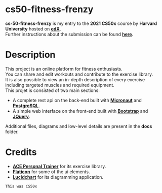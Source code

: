 # cs50-fitness-frenzy
**cs-50-fitness-frenzy** is my entry to the **2021 CS50x** course by **Harvard University** hosted on **[edX](https://learning.edx.org/course/course-v1:HarvardX+CS50+X/home)**.  
Further instructions about the submission can be found **[here](https://cs50.harvard.edu/x/2021/project/)**.  
# Description
This project is an online platform for fitness enthusiasts.  
You can share and edit workouts and contribute to the exercise library.  
It is also possible to view an in-depth description of every exercise including targeted muscles and required equipment.  
This projet is consisted of two main sections:  
- A complete rest api on the back-end built with **[Micronaut](https://micronaut.io/)** and **[PostgreSQL](https://www.postgresql.org/)**.
- A simple web interface on the front-end built with **[Bootstrap](https://getbootstrap.com/)** and **[JQuery](https://jquery.com/)**.

Additional files, diagrams and low-level details are present in the **docs** folder.
# Credits
- **[ACE Personal Trainer](https://www.acefitness.org/)** for its exercise library.
- **[Flaticon](https://www.flaticon.com/)** for some of the ui elements.
- **[Lucidchart](https://www.lucidchart.com/pages/)** for its diagramming application.

`This was CS50x`
